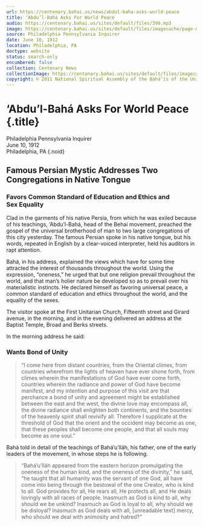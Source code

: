 ```yaml
---
url: https://centenary.bahai.us/news/abdul-baha-asks-world-peace
title: ‘Abdu’l-Bahá Asks For World Peace
audio: https://centenary.bahai.us/sites/default/files/390.mp3
image: https://centenary.bahai.us/sites/default/files/imagecache/page-main-image/images/press_clippings/06-10-1912%20Philadelphia%20PA%20Inquirer%20Abdul%20Baha%20Asks%20For%20World%20Peace.png
source: Philadelphia Pennsylvania Inquirer
date: June 10, 1912
location: Philadelphia, PA
doctype: website
status: search-only
encumbered: false
collection: Centenary News
collectionImage: https://centenary.bahai.us/sites/default/files/imagecache/theme-image/main_image/abdulbaha-overview-small_0.jpg
copyright: © 2011 National Spiritual Assembly of the Bahá’ís of the United States
---
```



# ‘Abdu’l-Bahá Asks For World Peace {.title}

Philadelphia Pennsylvania Inquirer  
June 10, 1912  
Philadelphia, PA
{.noid}  



## Famous Persian Mystic Addresses Two Congregations in Native Tongue

### Favors Common Standard of Education and Ethics and Sex Equality

Clad in the garments of his native Persia, from which he was exiled because of his teachings, ‘Abdu’l-Bahá, head of the Behai movement, preached the gospel of the universal brotherhood of man to two large congregations of this city yesterday. The famous Persian spoke in his native tongue, but his words, repeated in English by a clear-voiced interpreter, held his auditors in rapt attention.

Bahá, in his address, explained the views which have for some time attracted the interest of thousands throughout the world. Using the expression, “oneness,” he urged that but one religion prevail throughout the world, and that man’s holier nature be developed so as to prevail over his materialistic instincts. He declared himself as favoring universal peace, a common standard of education and ethics throughout the world, and the equality of the sexes.

The visitor spoke at the First Unitarian Church, Fifteenth street and Girard avenue, in the morning, and in the evening delivered an address at the Baptist Temple, Broad and Berks streets.

In the morning address he said:

### Wants Bond of Unity

> “I come here from distant countries, from the Oriental climes, from countries wherefrom the lights of heaven have ever shone forth, from climes wherein the manifestations of God have ever come forth, countries wherein the radiance and power of God have become manifest, and my intention and purpose of this visit are that perchance a bond of unity and agreement might be established between the east and the west, the divine love may encompass all, the divine radiance shall enlighten both continents, and the bounties of the heavenly spirit shall revivify all. Therefore I supplicate at the threshold of God that the orient and the occident may become as one, that these peoples shall become one people, and that all souls may become as one soul.”

Bahá told in detail of the teachings of Bahá’u’lláh, his father, one of the early leaders of the movement, in whose steps he is following.

> “Bahá’u’lláh appeared from the eastern horizon promulgating the oneness of the human kind, and the oneness of the divinity,” he said, “he taught that all humanity was the servant of one God, all have come into being through the bestowal of the one Creator, who is kind to all. God provides for all, He rears all, He protects all, and He deals lovingly with all races of people. Inasmuch as God is kind to all, why should we be unkind? Inasmuch as God is loyal to all, why should we be disloyal? Inasmuch as God deals with all, \[unreadable text\] mercy, who should we deal with animosity and hatred?”